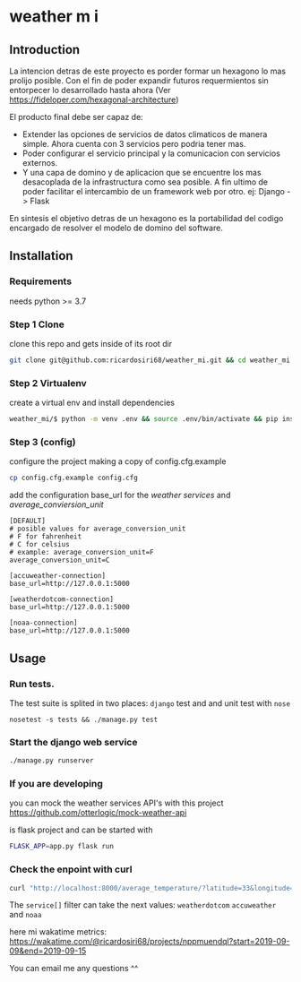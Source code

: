 # weather m i

## Introduction 
La intencion detras de este proyecto es porder formar un hexagono lo mas prolijo posible. Con el fin de poder expandir futuros requermientos sin entorpecer lo desarrollado hasta ahora (Ver https://fideloper.com/hexagonal-architecture)

El producto final debe ser capaz de:

- Extender las opciones de  servicios de datos climaticos de manera simple. Ahora cuenta con 3 servicios pero podria tener mas.
- Poder configurar el servicio principal y la comunicacion con servicios externos.
- Y una capa de domino y de aplicacion que se encuentre los mas desacoplada de la infrastructura como sea posible. A fin ultimo de poder facilitar el intercambio de un framework web por otro.
  ej: Django -> Flask

En sintesis el objetivo detras de un hexagono es la portabilidad del codigo encargado de resolver el modelo de domino del software.

## Installation

### Requirements

needs python >= 3.7

### Step 1 Clone

clone this repo and gets inside of its root dir

```bash
git clone git@github.com:ricardosiri68/weather_mi.git && cd weather_mi
```

### Step 2 Virtualenv

create a virtual env and install dependencies

```bash
weather_mi/$ python -m venv .env && source .env/bin/activate && pip install --upgrade pip -r requirements.txt
```

### Step 3 (config)

configure the project making a copy of config.cfg.example

```bash
cp config.cfg.example config.cfg
```

add the configuration base_url for the *weather services* and *average_conviersion_unit*

```
[DEFAULT]
# posible values for average_conversion_unit
# F for fahrenheit
# C for celsius
# example: average_conversion_unit=F
average_conversion_unit=C

[accuweather-connection]
base_url=http://127.0.0.1:5000

[weatherdotcom-connection]
base_url=http://127.0.0.1:5000

[noaa-connection]
base_url=http://127.0.0.1:5000

```

## Usage

### Run tests.

The test suite is splited in two places: `django` test and and unit test with `nose`

```
nosetest -s tests && ./manage.py test
```

### Start the django web service

```bash
./manage.py runserver
```

### If you are developing

you can mock the weather services API's with this project https://github.com/otterlogic/mock-weather-api

is flask project and can be started with

```bash
FLASK_APP=app.py flask run
```

### Check the enpoint with curl


```bash
curl "http://localhost:8000/average_temperature/?latitude=33&longitude=44&services[]=accuweather&services[]=noaa&services[]=weatherdotcom"
```

The `service[]` filter can take the next values: `weatherdotcom` `accuweather` and  `noaa`

here mi wakatime metrics: https://wakatime.com/@ricardosiri68/projects/nppmuendql?start=2019-09-09&end=2019-09-15


You can email me any questions ^^

